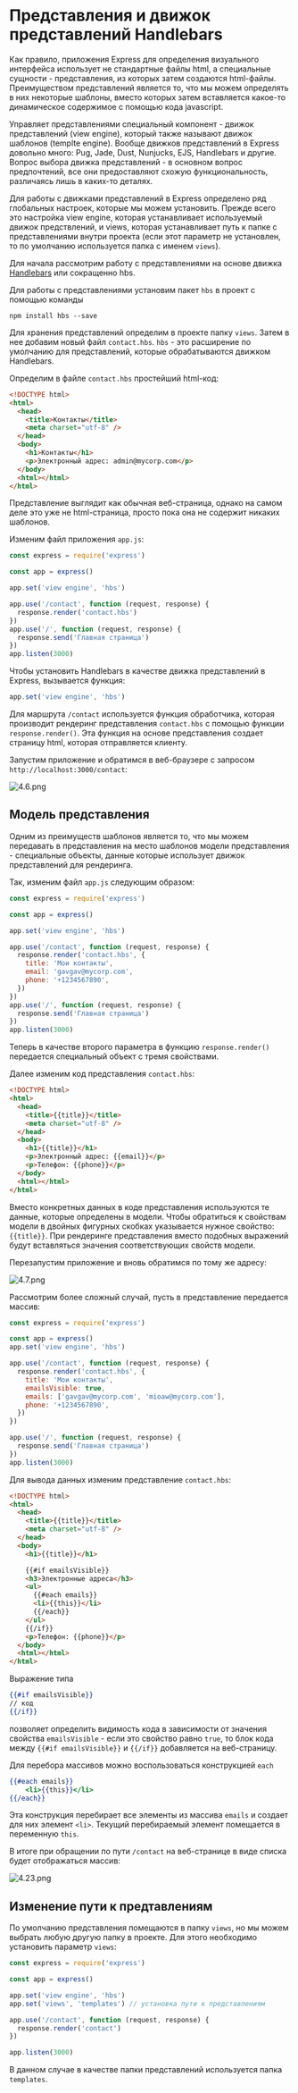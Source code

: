 # Представления и движок представлений Handlebars

Как правило, приложения Express для определения визуального интерфейса использует не стандартные файлы html, а специальные сущности - представления, из которых затем создаются html-файлы. Преимуществом представлений является то, что мы можем определять в них некоторые шаблоны, вместо которых затем вставляется какое-то динамическое содержимое с помощью кода javascript.

Управляет представлениями специальный компонент - движок представлений (view engine), который также называют движок шаблонов (templte engine). Вообще движков представлений в Express довольно много: Pug, Jade, Dust, Nunjucks, EJS, Handlebars и другие. Вопрос выбора движка представлений - в основном вопрос предпочтений, все они предоставляют схожую функциональность, различаясь лишь в каких-то деталях.

Для работы с движками представлений в Express определено ряд глобальных настроек, которые мы можем установить. Прежде всего это настройка view engine, которая устанавливает используемый движок предствлений, и views, которая устанавливает путь к папке с представлениями внутри проекта (если этот параметр не установлен, то по умолчанию используется папка с именем `views`).

Для начала рассмотрим работу с представлениями на основе движка [Handlebars](https://www.npmjs.com/package/hbs) или сокращенно hbs.

Для работы с представлениями установим пакет `hbs` в проект с помощью команды

```
npm install hbs --save
```

Для хранения представлений определим в проекте папку `views`. Затем в нее добавим новый файл `contact.hbs`. `hbs` - это расширение по умолчанию для представлений, которые обрабатываются движком Handlebars.

Определим в файле `contact.hbs` простейший html-код:

```html
<!DOCTYPE html>
<html>
  <head>
    <title>Контакты</title>
    <meta charset="utf-8" />
  </head>
  <body>
    <h1>Контакты</h1>
    <p>Электронный адрес: admin@mycorp.com</p>
  </body>
  <html></html>
</html>
```

Представление выглядит как обычная веб-страница, однако на самом деле это уже не html-страница, просто пока она не содержит никаких шаблонов.

Изменим файл приложения `app.js`:

```js
const express = require('express')

const app = express()

app.set('view engine', 'hbs')

app.use('/contact', function (request, response) {
  response.render('contact.hbs')
})
app.use('/', function (request, response) {
  response.send('Главная страница')
})
app.listen(3000)
```

Чтобы установить Handlebars в качестве движка представлений в Express, вызывается функция:

```js
app.set('view engine', 'hbs')
```

Для маршрута `/contact` используется функция обработчика, которая производит рендеринг представления `contact.hbs` с помощью функции `response.render()`. Эта функция на основе представления создает страницу html, которая отправляется клиенту.

Запустим приложение и обратимся в веб-браузере с запросом `http://localhost:3000/contact`:

![4.6.png](4.6.png)

## Модель представления

Одним из преимуществ шаблонов является то, что мы можем передавать в представления на место шаблонов модели представления - специальные объекты, данные которые использует движок представлений для рендеринга.

Так, изменим файл `app.js` следующим образом:

```js
const express = require('express')

const app = express()

app.set('view engine', 'hbs')

app.use('/contact', function (request, response) {
  response.render('contact.hbs', {
    title: 'Мои контакты',
    email: 'gavgav@mycorp.com',
    phone: '+1234567890',
  })
})
app.use('/', function (request, response) {
  response.send('Главная страница')
})
app.listen(3000)
```

Теперь в качестве второго параметра в функцию `response.render()` передается специальный объект с тремя свойствами.

Далее изменим код представления `contact.hbs`:

```html
<!DOCTYPE html>
<html>
  <head>
    <title>{{title}}</title>
    <meta charset="utf-8" />
  </head>
  <body>
    <h1>{{title}}</h1>
    <p>Электронный адрес: {{email}}</p>
    <p>Телефон: {{phone}}</p>
  </body>
  <html></html>
</html>
```

Вместо конкретных данных в коде представления используются те данные, которые определены в модели. Чтобы обратиться к свойствам модели в двойных фигурных скобках указывается нужное свойство: `{{title}}`. При рендеринге представления вместо подобных выражений будут вставляться значения соответствующих свойств модели.

Перезапустим приложение и вновь обратимся по тому же адресу:

![4.7.png](4.7.png)

Рассмотрим более сложный случай, пусть в представление передается массив:

```js
const express = require('express')

const app = express()
app.set('view engine', 'hbs')

app.use('/contact', function (request, response) {
  response.render('contact.hbs', {
    title: 'Мои контакты',
    emailsVisible: true,
    emails: ['gavgav@mycorp.com', 'mioaw@mycorp.com'],
    phone: '+1234567890',
  })
})

app.use('/', function (request, response) {
  response.send('Главная страница')
})
app.listen(3000)
```

Для вывода данных изменим представление `contact.hbs`:

```html
<!DOCTYPE html>
<html>
  <head>
    <title>{{title}}</title>
    <meta charset="utf-8" />
  </head>
  <body>
    <h1>{{title}}</h1>

    {{#if emailsVisible}}
    <h3>Электронные адреса</h3>
    <ul>
      {{#each emails}}
      <li>{{this}}</li>
      {{/each}}
    </ul>
    {{/if}}
    <p>Телефон: {{phone}}</p>
  </body>
  <html></html>
</html>
```

Выражение типа

```hbs
{{#if emailsVisible}}
// код
{{/if}}
```

позволяет определить видимость кода в зависимости от значения свойства `emailsVisible` - если это свойство равно `true`, то блок кода между `{{#if emailsVisible}}` и `{{/if}}` добавляется на веб-страницу.

Для перебора массивов можно воспользоваться конструкцией `each`

```hbs
{{#each emails}}
    <li>{{this}}</li>
{{/each}}
```

Эта конструкция перебирает все элементы из массива `emails` и создает для них элемент `<li>`. Текущий перебираемый элемент помещается в переменную `this`.

В итоге при обращении по пути `/contact` на веб-странице в виде списка будет отображаться массив:

![4.23.png](4.23.png)

## Изменение пути к предтавлениям

По умолчанию представления помещаются в папку `views`, но мы можем выбрать любую другую папку в проекте. Для этого необходимо установить параметр `views`:

```js
const express = require('express')

const app = express()

app.set('view engine', 'hbs')
app.set('views', 'templates') // установка пути к представлениям

app.use('/contact', function (request, response) {
  response.render('contact')
})

app.listen(3000)
```

В данном случае в качестве папки представлений используется папка `templates`.
